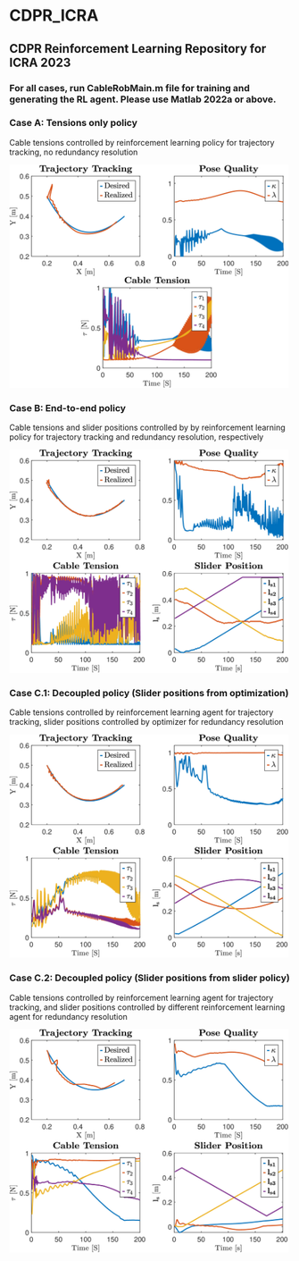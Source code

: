 # CDPR_ICRA
## CDPR Reinforcement Learning Repository for ICRA 2023

### For all cases, run CableRobMain.m file for training and generating the RL agent. Please use Matlab 2022a or above.

### Case A: Tensions only policy 
Cable tensions controlled by reinforcement learning policy for trajectory tracking, no redundancy resolution

<img src="https://github.com/ameyarsalvi/CDPR_ICRA/blob/main/ResultsOnlyT.jpg" width="500" height="400">


### Case B: End-to-end policy
Cable tensions and slider positions controlled by by reinforcement learning policy for trajectory tracking and redundancy resolution, respectively

<img src="https://github.com/ameyarsalvi/CDPR_ICRA/blob/main/ResultsE2E.jpg" width="500" height="400">


### Case C.1: Decoupled policy (Slider positions from optimization) 
Cable tensions controlled by reinforcement learning agent for trajectory tracking, slider positions controlled by optimizer for redundancy resolution

<img src="https://github.com/ameyarsalvi/CDPR_ICRA/blob/main/ResultsOptimT.jpg" width="500" height="400">


### Case C.2: Decoupled policy (Slider positions from slider policy) 
Cable tensions controlled by reinforcement learning agent for trajectory tracking, and slider positions controlled by different reinforcement learning agent for redundancy resolution

<img src="https://github.com/ameyarsalvi/CDPR_ICRA/blob/main/ResultsFinalDecoup.jpg" width="500" height="400">
